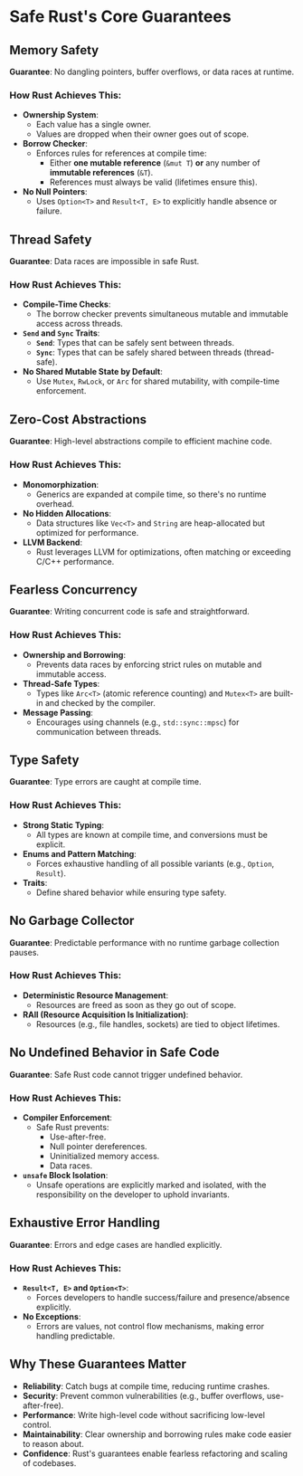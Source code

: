 # Safe Rust's Core Guarantees

## Memory Safety
**Guarantee**: No dangling pointers, buffer overflows, or data races at runtime.

### How Rust Achieves This:
- **Ownership System**:
  - Each value has a single owner.
  - Values are dropped when their owner goes out of scope.
- **Borrow Checker**:
  - Enforces rules for references at compile time:
    - Either **one mutable reference** (`&mut T`) **or** any number of **immutable references** (`&T`).
    - References must always be valid (lifetimes ensure this).
- **No Null Pointers**:
  - Uses `Option<T>` and `Result<T, E>` to explicitly handle absence or failure.

## Thread Safety
**Guarantee**: Data races are impossible in safe Rust.

### How Rust Achieves This:
- **Compile-Time Checks**:
  - The borrow checker prevents simultaneous mutable and immutable access across threads.
- **`Send` and `Sync` Traits**:
  - **`Send`**: Types that can be safely sent between threads.
  - **`Sync`**: Types that can be safely shared between threads (thread-safe).
- **No Shared Mutable State by Default**:
  - Use `Mutex`, `RwLock`, or `Arc` for shared mutability, with compile-time enforcement.

## Zero-Cost Abstractions
**Guarantee**: High-level abstractions compile to efficient machine code.

### How Rust Achieves This:
- **Monomorphization**:
  - Generics are expanded at compile time, so there's no runtime overhead.
- **No Hidden Allocations**:
  - Data structures like `Vec<T>` and `String` are heap-allocated but optimized for performance.
- **LLVM Backend**:
  - Rust leverages LLVM for optimizations, often matching or exceeding C/C++ performance.

## Fearless Concurrency
**Guarantee**: Writing concurrent code is safe and straightforward.

### How Rust Achieves This:
- **Ownership and Borrowing**:
  - Prevents data races by enforcing strict rules on mutable and immutable access.
- **Thread-Safe Types**:
  - Types like `Arc<T>` (atomic reference counting) and `Mutex<T>` are built-in and checked by the compiler.
- **Message Passing**:
  - Encourages using channels (e.g., `std::sync::mpsc`) for communication between threads.

## Type Safety
**Guarantee**: Type errors are caught at compile time.

### How Rust Achieves This:
- **Strong Static Typing**:
  - All types are known at compile time, and conversions must be explicit.
- **Enums and Pattern Matching**:
  - Forces exhaustive handling of all possible variants (e.g., `Option`, `Result`).
- **Traits**:
  - Define shared behavior while ensuring type safety.

## No Garbage Collector
**Guarantee**: Predictable performance with no runtime garbage collection pauses.

### How Rust Achieves This:
- **Deterministic Resource Management**:
  - Resources are freed as soon as they go out of scope.
- **RAII (Resource Acquisition Is Initialization)**:
  - Resources (e.g., file handles, sockets) are tied to object lifetimes.

## No Undefined Behavior in Safe Code
**Guarantee**: Safe Rust code cannot trigger undefined behavior.

### How Rust Achieves This:
- **Compiler Enforcement**:
  - Safe Rust prevents:
    - Use-after-free.
    - Null pointer dereferences.
    - Uninitialized memory access.
    - Data races.
- **`unsafe` Block Isolation**:
  - Unsafe operations are explicitly marked and isolated, with the responsibility on the developer to uphold invariants.

## Exhaustive Error Handling
**Guarantee**: Errors and edge cases are handled explicitly.

### How Rust Achieves This:
- **`Result<T, E>` and `Option<T>`**:
  - Forces developers to handle success/failure and presence/absence explicitly.
- **No Exceptions**:
  - Errors are values, not control flow mechanisms, making error handling predictable.

## Why These Guarantees Matter
- **Reliability**: Catch bugs at compile time, reducing runtime crashes.
- **Security**: Prevent common vulnerabilities (e.g., buffer overflows, use-after-free).
- **Performance**: Write high-level code without sacrificing low-level control.
- **Maintainability**: Clear ownership and borrowing rules make code easier to reason about.
- **Confidence**: Rust's guarantees enable fearless refactoring and scaling of codebases.
